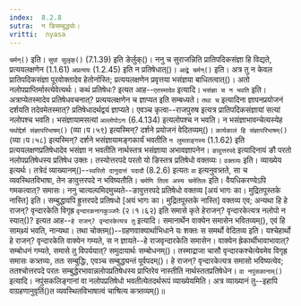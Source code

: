 ```yaml
---
index:  8.2.8
sutra:  न ङिसम्बुद्ध्योः।
vritti:  nyasa
---
```


`चर्मन्()` इति। `सुपां सुलृक्()` (7.1.39) इति ङेर्लुक्()। ननु च सुराजन्निति प्रातिपदिकसंज्ञा हि विद्यते, प्रत्ययलक्षणेन (1.1.61) `अप्रत्ययः` (1.2.45) इति न प्रतिषेधात्()। `आद्र्रे चर्मन्()` इति। अत्र तु न केवल प्रातिपदिकसंज्ञा पूरवोक्तादेव हेतोर्नास्ति; प्रत्ययलक्षणेन प्रवृत्तया भसंज्ञया बाधितत्वात्()। अतो नलोपप्राप्तिर्मास्त्येवेत्यर्थः। 
कथं प्रतिषेधः? इत्यत आह--`एतस्मादेव` इत्यादि। `भसंज्ञा च न भवति` इति। अत्राप्येतस्मादेव प्रतिषेधवचनात्? प्रत्ययलक्षणेन च ज्ञाप्यत इति सम्बध्यते। `तथा च` इत्यादिना ज्ञापनप्रयोजनं दर्शयति तदेवमेतस्मात्? प्रतिषेधादर्थद्वयं ज्ञाप्यते। एवञ्च कृत्वा--राजपुरुष इत्यत्र प्रातिपदिकसंज्ञायां सत्यां नलोपश्च भवति। भसंज्ञायामसत्यां `अल्लोपोऽनः` (6.4.134) इत्यलोपश्च न भवति। न भसंज्ञाभावन्चेत्यस्येह `यथोद्देर्श संज्ञापरिभाषम्()` (व्या।प।५९) इत्यस्मिन्? दर्शने प्रयोजनं वेदितव्यम्()। `कार्यकालं हि संज्ञापरिभाषम्()` (व्या।प।५८) इत्यस्मिन्? दर्शने भसंज्ञायामङ्गकार्यं भवतीति `न लुमताङ्गस्य` (1.1.62) इति प्रत्ययलक्षणप्रतिषेधादेव भसंज्ञा न भवतीति नार्थस्तत्र भसंज्ञाया अभावज्ञापनेन। 
`ङावुत्तरपदे` इत्यादिनायं ङौ परतो नलोपप्रतिषेधस्य प्रतिषेध उक्तः। तस्योत्तरपदे परतो यो ङिस्तत्र प्रतिषेधो वक्तव्यः। `वक्तव्यः` इति। व्याख्येय इत्यर्थः। तत्रेदं व्याख्यानम्()--`स्वरितो दानुदात्तं पदादौ` (8.2.6) इत्यतः `वा` इत्यनुवत्र्तते, सा च व्यवस्थितविभाषा, तेन ङावुत्तरपदे न भविष्यतौति। `चर्मणि तिला अस्य चर्मतिलः` इति। वैयधिकरण्येऽपि गमकत्वात्? समासः। ननु चात्यल्पमिदमुच्यते--ङावुत्तरपदे प्रतिषेधो वक्तव्य [अयं भागः का। मुद्रितपूस्तके नास्ति] इति। सम्बुद्धावपि ह्रुत्तरपदे प्रतिषधो [अयं भागः का। मुद्रितपूस्तके नास्ति] वक्तव्य एव; अन्यथा हि हे राजन्? वृन्दारकेति विगृह्र `वृन्दारकनागकुञ्जरैः` (२।१।६२) इति समासे कृते हेराजन्? वृन्दारकेत्यत्र नलोपो न स्यात्()? इत्यत आह--`हे राजन्? वृन्दारकेत्यत्र तु` इत्यादि। समानार्थेन वाक्येन समासेन भवितव्यम्(), एवं हि सामथ्र्यं भवति, नान्यथा। तथा चोक्तम्()--ग्रहणवाक्यार्थाभिधाने यः शक्तः स समर्थो वेदितव्य इति। यश्चेहार्थो हे राजन्? वृन्दारकेति वाक्येन गम्यते, स न ज्ञायते--हे राजवृन्दारकेति समासेन। वाक्येन ह्रेकार्थीभावाभावात्? सम्बोधनं गम्यते, समासे तु विपर्ययात्? समुदायार्थः सम्बोधनम्()। तस्माद्राजा चासौ वृन्दारकश्चेत्येवमेव विगृह्र समासः कत्र्तव्यः, ततः सम्बुद्धिः, एवञ्च सम्बुद्ध्यन्तं पूर्वपदम्()। हे राजन्? वृन्दारकेत्यत्र समासो भविष्यत्येव; ततश्चोत्तरपदे परतः सम्बुद्धेरभावान्नलोपप्रतिषेधस्य प्राप्तिरेव नास्तीति नार्थस्ततप्रतिषेधेन। 
`वा नपुंसकानाम्()` इत्यादि। नपुंसकलिङ्गानां वा नलोपप्रतिषेधो भवतीत्येतदर्थरूपं व्याख्येयमिति। अत्र व्याख्यानं तु--इहापि वाग्रहणानुवृतिं()त व्यवस्थितविभाषात्वं चाश्रित्य कत्र्तव्यम्()॥
